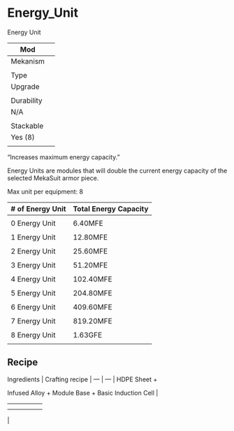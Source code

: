 # Energy_Unit

Energy Unit

| Mod |  |
| --- | --- |
| Mekanism |  |
|  |  |
| Type |  |
| Upgrade |  |
|  |  |
| Durability |  |
| N/A |  |
|  |  |
| Stackable |  |
| Yes (8) |  |
|  |  |

“Increases maximum energy capacity.”

Energy Units are modules that will double the current energy capacity of the selected MekaSuit armor piece.

Max unit per equipment: 8

| # of Energy Unit | Total Energy Capacity |
| --- | --- |
|  |  |
| 0 Energy Unit | 6.40MFE |
|  |  |
| 1 Energy Unit | 12.80MFE |
|  |  |
| 2 Energy Unit | 25.60MFE |
|  |  |
| 3 Energy Unit | 51.20MFE |
|  |  |
| 4 Energy Unit | 102.40MFE |
|  |  |
| 5 Energy Unit | 204.80MFE |
|  |  |
| 6 Energy Unit | 409.60MFE |
|  |  |
| 7 Energy Unit | 819.20MFE |
|  |  |
| 8 Energy Unit | 1.63GFE |
|  |  |

## Recipe

Ingredients | Crafting recipe |
— | — |
HDPE Sheet +

Infused Alloy + Module Base + Basic Induction Cell |

|  |  |  |  |  |
| --- | --- | --- | --- | --- |
|  |  |  |  |  |
|  |  |  |  |  |

|